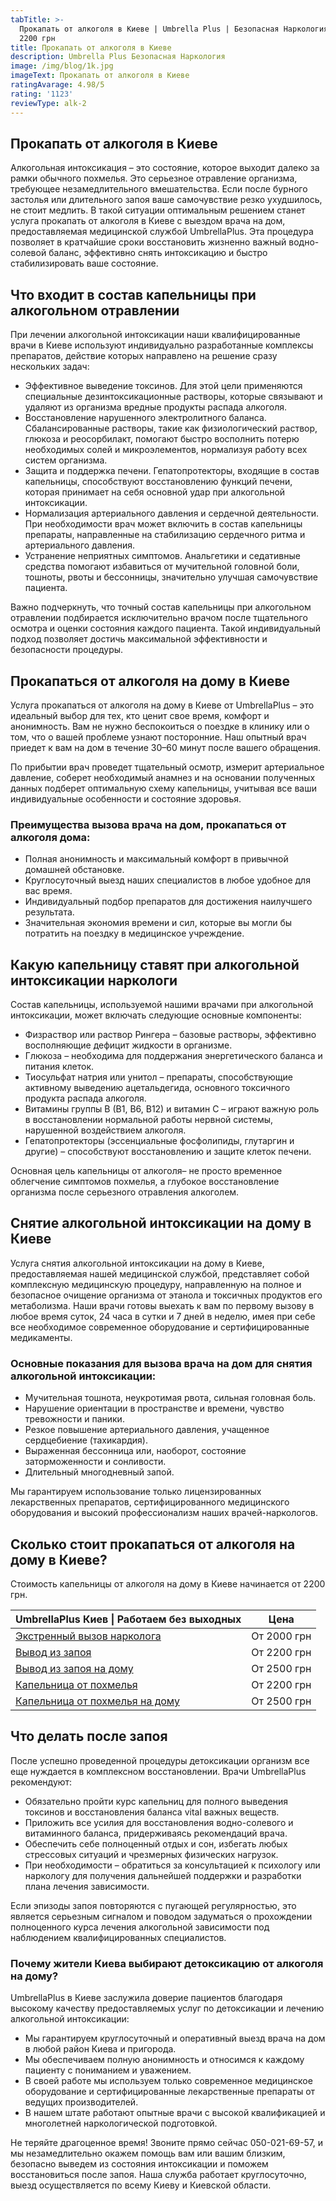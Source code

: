 ```yaml
---
tabTitle: >-
  Прокапать от алкоголя в Киеве | Umbrella Plus | Безопасная Наркология | От
  2200 грн
title: Прокапать от алкоголя в Киеве
description: Umbrella Plus Безопасная Наркология
image: /img/blog/1k.jpg
imageText: Прокапать от алкоголя в Киеве
ratingAvarage: 4.98/5
rating: '1123'
reviewType: alk-2
---
```


## Прокапать от алкоголя в Киеве

Алкогольная интоксикация – это состояние, которое выходит далеко за рамки обычного похмелья. Это серьезное отравление организма, требующее незамедлительного вмешательства. Если после бурного застолья или длительного запоя ваше самочувствие резко ухудшилось, не стоит медлить. В такой ситуации оптимальным решением станет услуга прокапать от алкоголя в Киеве с выездом врача на дом, предоставляемая медицинской службой UmbrellaPlus. Эта процедура позволяет в кратчайшие сроки восстановить жизненно важный водно-солевой баланс, эффективно снять интоксикацию и быстро стабилизировать ваше состояние.

## Что входит в состав капельницы при алкогольном отравлении

При лечении алкогольной интоксикации наши квалифицированные врачи в Киеве используют индивидуально разработанные комплексы препаратов, действие которых направлено на решение сразу нескольких задач:

* Эффективное выведение токсинов. Для этой цели применяются специальные дезинтоксикационные растворы, которые связывают и удаляют из организма вредные продукты распада алкоголя.
* Восстановление нарушенного электролитного баланса. Сбалансированные растворы, такие как физиологический раствор, глюкоза и реосорбилакт, помогают быстро восполнить потерю необходимых солей и микроэлементов, нормализуя работу всех систем организма.
* Защита и поддержка печени. Гепатопротекторы, входящие в состав капельницы, способствуют восстановлению функций печени, которая принимает на себя основной удар при алкогольной интоксикации.
* Нормализация артериального давления и сердечной деятельности. При необходимости врач может включить в состав капельницы препараты, направленные на стабилизацию сердечного ритма и артериального давления.
* Устранение неприятных симптомов. Анальгетики и седативные средства помогают избавиться от мучительной головной боли, тошноты, рвоты и бессонницы, значительно улучшая самочувствие пациента.

Важно подчеркнуть, что точный состав капельницы при алкогольном отравлении подбирается исключительно врачом после тщательного осмотра и оценки состояния каждого пациента. Такой индивидуальный подход позволяет достичь максимальной эффективности и безопасности процедуры.

## Прокапаться от алкоголя на дому в Киеве

Услуга прокапаться от алкоголя на дому в Киеве от UmbrellaPlus – это идеальный выбор для тех, кто ценит свое время, комфорт и анонимность. Вам не нужно беспокоиться о поездке в клинику или о том, что о вашей проблеме узнают посторонние. Наш опытный врач приедет к вам на дом в течение 30–60 минут после вашего обращения.

По прибытии врач проведет тщательный осмотр, измерит артериальное давление, соберет необходимый анамнез и на основании полученных данных подберет оптимальную схему капельницы, учитывая все ваши индивидуальные особенности и состояние здоровья.

### Преимущества вызова врача на дом, прокапаться от алкоголя дома:

* Полная анонимность и максимальный комфорт в привычной домашней обстановке.
* Круглосуточный выезд наших специалистов в любое удобное для вас время.
* Индивидуальный подбор препаратов для достижения наилучшего результата.
* Значительная экономия времени и сил, которые вы могли бы потратить на поездку в медицинское учреждение.

## Какую капельницу ставят при алкогольной интоксикации наркологи

Состав капельницы, используемой нашими врачами при алкогольной интоксикации, может включать следующие основные компоненты:

* Физраствор или раствор Рингера – базовые растворы, эффективно восполняющие дефицит жидкости в организме.
* Глюкоза – необходима для поддержания энергетического баланса и питания клеток.
* Тиосульфат натрия или унитол – препараты, способствующие активному выведению ацетальдегида, основного токсичного продукта распада алкоголя.
* Витамины группы B (B1, B6, B12) и витамин C – играют важную роль в восстановлении нормальной работы нервной системы, нарушенной воздействием алкоголя.
* Гепатопротекторы (эссенциальные фосфолипиды, глутаргин и другие) – способствуют восстановлению и защите клеток печени.

Основная цель капельницы от алкоголя– не просто временное облегчение симптомов похмелья, а глубокое восстановление организма после серьезного отравления алкоголем.

## Снятие алкогольной интоксикации на дому в Киеве

Услуга снятия алкогольной интоксикации на дому в Киеве, предоставляемая нашей медицинской службой, представляет собой комплексную медицинскую процедуру, направленную на полное и безопасное очищение организма от этанола и токсичных продуктов его метаболизма. Наши врачи готовы выехать к вам по первому вызову в любое время суток, 24 часа в сутки и 7 дней в неделю, имея при себе все необходимое современное оборудование и сертифицированные медикаменты.

### Основные показания для вызова врача на дом для снятия алкогольной интоксикации:

* Мучительная тошнота, неукротимая рвота, сильная головная боль.
* Нарушение ориентации в пространстве и времени, чувство тревожности и паники.
* Резкое повышение артериального давления, учащенное сердцебиение (тахикардия).
* Выраженная бессонница или, наоборот, состояние заторможенности и сонливости.
* Длительный многодневный запой.

Мы гарантируем использование только лицензированных лекарственных препаратов, сертифицированного медицинского оборудования и высокий профессионализм наших врачей-наркологов.

## Сколько стоит прокапаться от алкоголя на дому в Киеве?

Стоимость капельницы от алкоголя на дому в Киеве начинается от 2200 грн.

| UmbrellaPlus Киев \| Работаем без выходных                                                              | Цена        |
| ------------------------------------------------------------------------------------------------------- | ----------- |
| [Экстренный вызов нарколога](https://umbrella-plus.com.ua/blog/narcolog-na-dom-kiev/)                   | От 2000 грн |
| [Вывод из запоя](https://umbrella-plus.com.ua/kiev/vivod-iz-zapoia-kiev/)                               | От 2200 грн |
| [Вывод из запоя на дому](https://umbrella-plus.com.ua/kiev/vivod-iz-zapoia-na-domy-kiev/)               | От 2500 грн |
| [Капельница от похмелья](https://umbrella-plus.com.ua/kiev/kapelnica_ot_alkogola_kiev/)                 | От 2200 грн |
| [Капельница от похмелья на дому](https://umbrella-plus.com.ua/kiev/kapelnica_ot_alkogola_na_domy_kiev/) | От 2500 грн |

## Что делать после запоя

После успешно проведенной процедуры детоксикации организм все еще нуждается в комплексном восстановлении. Врачи UmbrellaPlus рекомендуют:

* Обязательно пройти курс капельниц для полного выведения токсинов и восстановления баланса vital важных веществ.
* Приложить все усилия для восстановления водно-солевого и витаминного баланса, придерживаясь рекомендаций врача.
* Обеспечить себе полноценный отдых и сон, избегать любых стрессовых ситуаций и чрезмерных физических нагрузок.
* При необходимости – обратиться за консультацией к психологу или наркологу для получения дальнейшей поддержки и разработки плана лечения зависимости.

Если эпизоды запоя повторяются с пугающей регулярностью, это является серьезным сигналом и поводом задуматься о прохождении полноценного курса лечения алкогольной зависимости под наблюдением квалифицированных специалистов.

### Почему жители Киева выбирают детоксикацию от алкоголя на дому?

UmbrellaPlus в Киеве заслужила доверие пациентов благодаря высокому качеству предоставляемых услуг по детоксикации и лечению алкогольной интоксикации:

* Мы гарантируем круглосуточный и оперативный выезд врача на дом в любой район Киева и пригорода.
* Мы обеспечиваем полную анонимность и относимся к каждому пациенту с пониманием и уважением.
* В своей работе мы используем только современное медицинское оборудование и сертифицированные лекарственные препараты от ведущих производителей.
* В нашем штате работают опытные врачи с высокой квалификацией и многолетней наркологической подготовкой.

Не теряйте драгоценное время! Звоните прямо сейчас 050-021-69-57, и мы незамедлительно окажем помощь вам или вашим близким, безопасно выведем из состояния интоксикации и поможем восстановиться после запоя. Наша служба работает круглосуточно, выезд осуществляется по всему Киеву и Киевской области.
